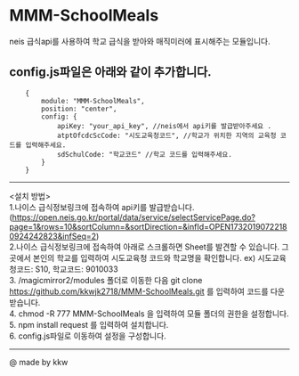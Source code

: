 # MMM-SchoolMeals

neis 급식api를 사용하여 학교 급식을 받아와 매직미러에 표시해주는 모듈입니다.<br/>

config.js파일은 아래와 같이 추가합니다.<br/>
--------------------------------------------------------------------------------------------------------------
        {
            module: "MMM-SchoolMeals",
            position: "center",
            config: {
                apiKey: "your_api_key", //neis에서 api키를 발급받아주세요 .
                atptOfcdcScCode: "시도교육청코드", //학교가 위치한 지역의 교육청 코드를 입력해주세요.
                sdSchulCode: "학교코드" //학교 코드를 입력해주세요.
            }
        }
--------------------------------------------------------------------------------------------------------------

<설치 방법><br/>
1.나이스 급식정보링크에 접속하여 api키를 발급받습니다.(https://open.neis.go.kr/portal/data/service/selectServicePage.do?page=1&rows=10&sortColumn=&sortDirection=&infId=OPEN17320190722180924242823&infSeq=2)<br/>
2.나이스 급식정보링크에 접속하여 아래로 스크롤하면 Sheet를 발견할 수 있습니다. 그곳에서 본인의 학교를 입력하여 시도교육청 코드와 학교명을 확인합니다. ex) 시도교육청코드: S10, 학교코드: 9010033<br/>
3. /magicmirror2/modules 폴더로 이동한 다음 git clone https://github.com/kkwjk2718/MMM-SchoolMeals.git 를 입력하여 코드를 다운받습니다.<br/>
4. chmod -R 777 MMM-SchoolMeals 을 입력하여 모듈 폴더의 권한을 설정합니다.<br/>
5. npm install request 를 입력하여 설치합니다.<br/>
6. config.js파일로 이동하여 설정을 구성합니다.<br/>

--------------------------------------------------------------------------------------------------------------

@ made by kkw
